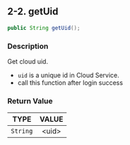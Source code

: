 ## 2-2. getUid

```java
public String getUid();
```

### Description

Get cloud uid.

* `uid` is a unique id in Cloud Service.
* call this function after login success

### Return Value

| TYPE | VALUE |
| :---: | :---: |
| `String` | &lt;uid&gt; |
